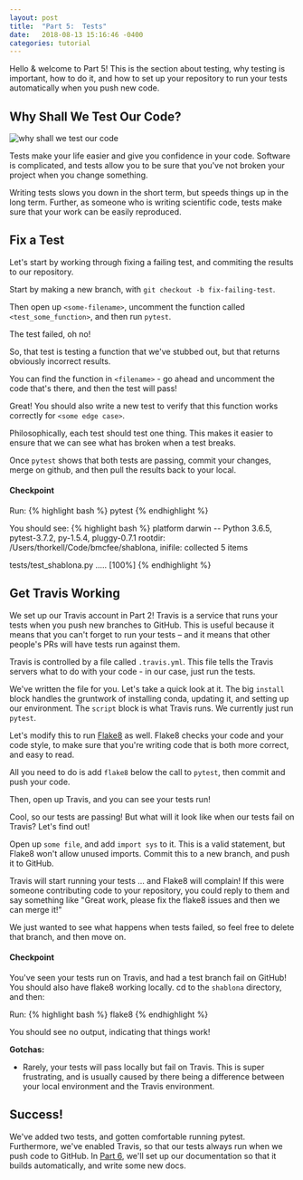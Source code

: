 ```yaml
---
layout: post
title:  "Part 5:  Tests"
date:   2018-08-13 15:16:46 -0400
categories: tutorial
---
```

Hello & welcome to Part 5!  This is the section about testing, why testing is important, how to do it, and how to set up your repository to run your tests automatically when you push new code.

## Why Shall We Test Our Code?

![why shall we test our code](https://media.giphy.com/media/s93TL62lMy7cI/giphy.gif)

Tests make your life easier and give you confidence in your code.  Software is complicated, and tests allow you to be sure that you've not broken your project when you change something.  

Writing tests slows you down in the short term, but speeds things up in the long term.  Further, as someone who is writing scientific code, tests make sure that your work can be easily reproduced.

## Fix a Test

Let's start by working through fixing a failing test, and commiting the results to our repository.

Start by making a new branch, with `git checkout -b fix-failing-test`.

Then open up `<some-filename>`, uncomment the function called `<test_some_function>`, and then run `pytest`.

The test failed, oh no!

So, that test is testing a function that we've stubbed out, but that returns obviously incorrect results.

You can find the function in `<filename>` - go ahead and uncomment the code that's there, and then the test will pass!

Great!  You should also write a new test to verify that this function works correctly for `<some edge case>`.

Philosophically, each test should test one thing.  This makes it easier to ensure that we can see what has broken when a test breaks.

Once `pytest` shows that both tests are passing, commit your changes, merge on github, and then pull the results back to your local.

#### Checkpoint

Run:
{% highlight bash %}
pytest
{% endhighlight %}

You should see:
{% highlight bash %}
platform darwin -- Python 3.6.5, pytest-3.7.2, py-1.5.4, pluggy-0.7.1
rootdir: /Users/thorkell/Code/bmcfee/shablona, inifile:
collected 5 items

tests/test_shablona.py .....          	                        [100%]
{% endhighlight %}


## Get Travis Working

We set up our Travis account in Part 2!  Travis is a service that runs your tests when you push new branches to GitHub.  This is useful because it means that you can't forget to run your tests – and it means that other people's PRs will have tests run against them.

Travis is controlled by a file called `.travis.yml`.  This file tells the Travis servers what to do with your code - in our case, just run the tests.

We've written the file for you.  Let's take a quick look at it.  The big `install` block handles the gruntwork of installing conda, updating it, and setting up our environment.  The `script` block is what Travis runs.  We currently just run `pytest`.

Let's modify this to run [Flake8][flake8] as well.  Flake8 checks your code and your code style, to make sure that you're writing code that is both more correct, and easy to read.

All you need to do is add `flake8` below the call to `pytest`, then commit and push your code.

Then, open up Travis, and you can see your tests run!

Cool, so our tests are passing!  But what will it look like when our tests fail on Travis?  Let's find out!

Open up `some file`, and add `import sys` to it.  This is a valid statement, but Flake8 won't allow unused imports.  Commit this to a new branch, and push it to GitHub.

Travis will start running your tests ... and Flake8 will complain!  If this were someone contributing code to your repository, you could reply to them and say something like "Great work, please fix the flake8 issues and then we can merge it!"

We just wanted to see what happens when tests failed, so feel free to delete that branch, and then move on.

#### Checkpoint

You've seen your tests run on Travis, and had a test branch fail on GitHub!  You should also have flake8 working locally.  cd to the `shablona` directory, and then:

Run:
{% highlight bash %}
flake8
{% endhighlight %}

You should see no output, indicating that things work!

**Gotchas:**
- Rarely, your tests will pass locally but fail on Travis.  This is super frustrating, and is usually caused by there being a difference between your local environment and the Travis environment.


## Success!

We've added two tests, and gotten comfortable running pytest.  Furthermore, we've enabled Travis, so that our tests always run when we push code to GitHub.  In [Part 6][tutorial-part-6], we'll set up our documentation so that it builds automatically, and write some new docs.

[tutorial-part-6]: https://bmcfee.github.io/shablona/tutorial/2018/08/12/part-6.html 
[flake8]: http://flake8.pycqa.org/en/latest/index.html
